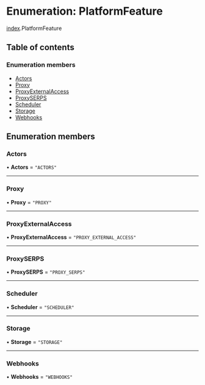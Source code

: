 # Enumeration: PlatformFeature

[index](../modules/index.md).PlatformFeature

## Table of contents

### Enumeration members

- [Actors](index.PlatformFeature.md#actors)
- [Proxy](index.PlatformFeature.md#proxy)
- [ProxyExternalAccess](index.PlatformFeature.md#proxyexternalaccess)
- [ProxySERPS](index.PlatformFeature.md#proxyserps)
- [Scheduler](index.PlatformFeature.md#scheduler)
- [Storage](index.PlatformFeature.md#storage)
- [Webhooks](index.PlatformFeature.md#webhooks)

## Enumeration members

### <a id="actors" name="actors"></a> Actors

• **Actors** = `"ACTORS"`

___

### <a id="proxy" name="proxy"></a> Proxy

• **Proxy** = `"PROXY"`

___

### <a id="proxyexternalaccess" name="proxyexternalaccess"></a> ProxyExternalAccess

• **ProxyExternalAccess** = `"PROXY_EXTERNAL_ACCESS"`

___

### <a id="proxyserps" name="proxyserps"></a> ProxySERPS

• **ProxySERPS** = `"PROXY_SERPS"`

___

### <a id="scheduler" name="scheduler"></a> Scheduler

• **Scheduler** = `"SCHEDULER"`

___

### <a id="storage" name="storage"></a> Storage

• **Storage** = `"STORAGE"`

___

### <a id="webhooks" name="webhooks"></a> Webhooks

• **Webhooks** = `"WEBHOOKS"`
